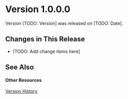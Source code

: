 # Version 1.0.0.0

Version [TODO: Version] was released on [TODO: Date].


## Changes in This Release
<ul><li><p>[TODO: Add change items here]</p></li></ul>



## See Also


#### Other Resources
<a href="97305581-2615-4391-985e-be574d1ecafc">Version History</a>  
